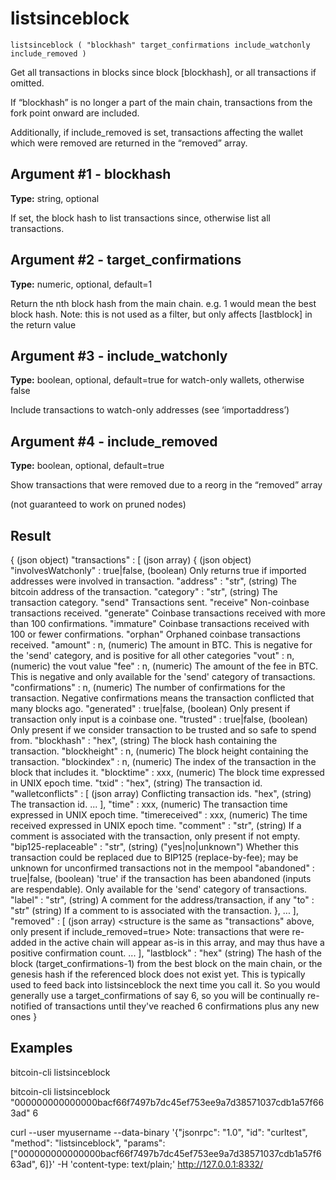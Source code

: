 # listsinceblock

`listsinceblock ( "blockhash" target_confirmations include_watchonly include_removed )`

Get all transactions in blocks since block \[blockhash\], or all transactions if omitted.

If “blockhash” is no longer a part of the main chain, transactions from the fork point onward are included.

Additionally, if include\_removed is set, transactions affecting the wallet which were removed are returned in the “removed” array.

## Argument #1 - blockhash

**Type:** string, optional

If set, the block hash to list transactions since, otherwise list all transactions.

## Argument #2 - target\_confirmations

**Type:** numeric, optional, default=1

Return the nth block hash from the main chain. e.g. 1 would mean the best block hash. Note: this is not used as a filter, but only affects \[lastblock\] in the return value

## Argument #3 - include\_watchonly

**Type:** boolean, optional, default=true for watch-only wallets, otherwise false

Include transactions to watch-only addresses (see ‘importaddress’)

## Argument #4 - include\_removed

**Type:** boolean, optional, default=true

Show transactions that were removed due to a reorg in the “removed” array

(not guaranteed to work on pruned nodes)

## Result

{                                          (json object)
  "transactions" : [                       (json array)
    {                                      (json object)
      "involvesWatchonly" : true|false,    (boolean) Only returns true if imported addresses were involved in transaction.
      "address" : "str",                   (string) The bitcoin address of the transaction.
      "category" : "str",                  (string) The transaction category.
                                           "send"                  Transactions sent.
                                           "receive"               Non-coinbase transactions received.
                                           "generate"              Coinbase transactions received with more than 100 confirmations.
                                           "immature"              Coinbase transactions received with 100 or fewer confirmations.
                                           "orphan"                Orphaned coinbase transactions received.
      "amount" : n,                        (numeric) The amount in BTC. This is negative for the 'send' category, and is positive
                                           for all other categories
      "vout" : n,                          (numeric) the vout value
      "fee" : n,                           (numeric) The amount of the fee in BTC. This is negative and only available for the
                                           'send' category of transactions.
      "confirmations" : n,                 (numeric) The number of confirmations for the transaction. Negative confirmations means the
                                           transaction conflicted that many blocks ago.
      "generated" : true|false,            (boolean) Only present if transaction only input is a coinbase one.
      "trusted" : true|false,              (boolean) Only present if we consider transaction to be trusted and so safe to spend from.
      "blockhash" : "hex",                 (string) The block hash containing the transaction.
      "blockheight" : n,                   (numeric) The block height containing the transaction.
      "blockindex" : n,                    (numeric) The index of the transaction in the block that includes it.
      "blocktime" : xxx,                   (numeric) The block time expressed in UNIX epoch time.
      "txid" : "hex",                      (string) The transaction id.
      "walletconflicts" : [                (json array) Conflicting transaction ids.
        "hex",                             (string) The transaction id.
        ...
      ],
      "time" : xxx,                        (numeric) The transaction time expressed in UNIX epoch time.
      "timereceived" : xxx,                (numeric) The time received expressed in UNIX epoch time.
      "comment" : "str",                   (string) If a comment is associated with the transaction, only present if not empty.
      "bip125-replaceable" : "str",        (string) ("yes|no|unknown") Whether this transaction could be replaced due to BIP125 (replace-by-fee);
                                           may be unknown for unconfirmed transactions not in the mempool
      "abandoned" : true|false,            (boolean) 'true' if the transaction has been abandoned (inputs are respendable). Only available for the
                                           'send' category of transactions.
      "label" : "str",                     (string) A comment for the address/transaction, if any
      "to" : "str"                         (string) If a comment to is associated with the transaction.
    },
    ...
  ],
  "removed" : [                            (json array) <structure is the same as "transactions" above, only present if include_removed=true>
                                           Note: transactions that were re-added in the active chain will appear as-is in this array, and may thus have a positive confirmation count.
    ...
  ],
  "lastblock" : "hex"                      (string) The hash of the block (target_confirmations-1) from the best block on the main chain, or the genesis hash if the referenced block does not exist yet. This is typically used to feed back into listsinceblock the next time you call it. So you would generally use a target_confirmations of say 6, so you will be continually re-notified of transactions until they've reached 6 confirmations plus any new ones
}

## Examples

bitcoin-cli listsinceblock

bitcoin-cli listsinceblock "000000000000000bacf66f7497b7dc45ef753ee9a7d38571037cdb1a57f663ad" 6

curl --user myusername --data-binary '{"jsonrpc": "1.0", "id": "curltest", "method": "listsinceblock", "params": ["000000000000000bacf66f7497b7dc45ef753ee9a7d38571037cdb1a57f663ad", 6]}' -H 'content-type: text/plain;' http://127.0.0.1:8332/